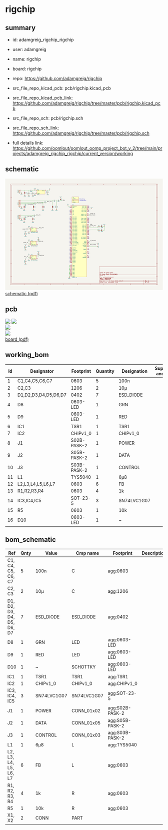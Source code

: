 # rigchip
 
## summary 
* id: adamgreig_rigchip_rigchip
* user: adamgreig
* name: rigchip
* board: rigchip
* repo: https://github.com/adamgreig/rigchip
* src_file_repo_kicad_pcb: pcb/rigchip.kicad_pcb
* src_file_repo_kicad_pcb_link: https://github.com/adamgreig/rigchip/tree/master/pcb/rigchip.kicad_pcb


* src_file_repo_sch: pcb/rigchip.sch
* src_file_repo_sch_link: https://github.com/adamgreig/rigchip/tree/master/pcb/rigchip.sch
* full details link: https://github.com/oomlout/oomlout_oomp_project_bot_v_2/tree/main/projects/adamgreig_rigchip_rigchip/current_version/working  

## schematic  
![](working_schematic_600.png)  
[schematic (pdf)](working_schematic.pdf)  

## pcb  
![](working_3d_600.png) 
![](working_3d_front_600.png)  
![](working_3d_back_600.png)  
![](working_600.png)  
[board (pdf)](working.pdf)  

## working_bom
| Id | Designator | Footprint | Quantity | Designation | Supplier and ref |  | None | 
| --- | --- | --- | --- | --- | --- | --- | --- | 
| 1 | C1,C4,C5,C6,C7 | 0603 | 5 | 100n |  |  | [''] | 
| 2 | C2,C3 | 1206 | 2 | 10µ |  |  | [''] | 
| 3 | D1,D2,D3,D4,D5,D6,D7 | 0402 | 7 | ESD_DIODE |  |  | [''] | 
| 4 | D8 | 0603-LED | 1 | GRN |  |  | [''] | 
| 5 | D9 | 0603-LED | 1 | RED |  |  | [''] | 
| 6 | IC1 | TSR1 | 1 | TSR1 |  |  | [''] | 
| 7 | IC2 | CHIPv1_0 | 1 | CHIPv1_0 |  |  | [''] | 
| 8 | J1 | S02B-PASK-2 | 1 | POWER |  |  | [''] | 
| 9 | J2 | S05B-PASK-2 | 1 | DATA |  |  | [''] | 
| 10 | J3 | S03B-PASK-2 | 1 | CONTROL |  |  | [''] | 
| 11 | L1 | TYS5040 | 1 | 6µ8 |  |  | [''] | 
| 12 | L2,L3,L4,L5,L6,L7 | 0603 | 6 | FB |  |  | [''] | 
| 13 | R1,R2,R3,R4 | 0603 | 4 | 1k |  |  | [''] | 
| 14 | IC3,IC4,IC5 | SOT-23-5 | 3 | SN74LVC1G07 |  |  | [''] | 
| 15 | R5 | 0603 | 1 | 10k |  |  | [''] | 
| 16 | D10 | 0603-LED | 1 | ~ |  |  | [''] | 


## bom_schematic
| Ref | Qnty | Value | Cmp name | Footprint | Description | Vendor | DNP | 
| --- | --- | --- | --- | --- | --- | --- | --- | 
| C1, C4, C5, C6, C7 | 5 | 100n | C | agg:0603 |  |  |  | 
| C2, C3 | 2 | 10µ | C | agg:1206 |  |  |  | 
| D1, D2, D3, D4, D5, D6, D7 | 7 | ESD_DIODE | ESD_DIODE | agg:0402 |  |  |  | 
| D8 | 1 | GRN | LED | agg:0603-LED |  |  |  | 
| D9 | 1 | RED | LED | agg:0603-LED |  |  |  | 
| D10 | 1 | ~ | SCHOTTKY | agg:0603-LED |  |  |  | 
| IC1 | 1 | TSR1 | TSR1 | agg:TSR1 |  |  |  | 
| IC2 | 1 | CHIPv1_0 | CHIPv1_0 | agg:CHIPv1_0 |  |  |  | 
| IC3, IC4, IC5 | 3 | SN74LVC1G07 | SN74LVC1G07 | agg:SOT-23-5 |  |  |  | 
| J1 | 1 | POWER | CONN_01x02 | agg:S02B-PASK-2 |  |  |  | 
| J2 | 1 | DATA | CONN_01x05 | agg:S05B-PASK-2 |  |  |  | 
| J3 | 1 | CONTROL | CONN_01x03 | agg:S03B-PASK-2 |  |  |  | 
| L1 | 1 | 6µ8 | L | agg:TYS5040 |  |  |  | 
| L2, L3, L4, L5, L6, L7 | 6 | FB | L | agg:0603 |  |  |  | 
| R1, R2, R3, R4 | 4 | 1k | R | agg:0603 |  |  |  | 
| R5 | 1 | 10k | R | agg:0603 |  |  |  | 
| X1, X2 | 2 | CONN | PART |  |  |  |  | 



